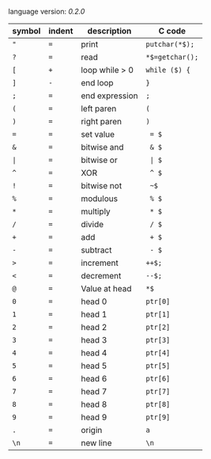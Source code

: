 language version: *0.2.0*

symbol | indent | description      | C code
-------|--------|------------------|---------------------
 `"`   | `=`    | print            | `putchar(*$);`      
 `?`   | `=`    | read             | `*$=getchar();`     
 `[`   | `+`    | loop while > 0   | `while ($) {`       
 `]`   | `-`    | end loop         | `}`                 
 `;`   | `=`    | end expression   | `;`                 
 `(`   | `=`    | left paren       | `(`                 
 `)`   | `=`    | right paren      | `)`                 
 `=`   | `=`    | set value        | ` = $`              
 `&`   | `=`    | bitwise and      | ` & $`              
 `\|`  | `=`    | bitwise or       | ` \| $`             
 `^`   | `=`    | XOR              | ` ^ $`              
 `!`   | `=`    | bitwise not      | ` ~$`               
 `%`   | `=`    | modulous         | ` % $`              
 `*`   | `=`    | multiply         | ` * $`              
 `/`   | `=`    | divide           | ` / $`              
 `+`   | `=`    | add              | ` + $`              
 `-`   | `=`    | subtract         | ` - $`              
 `>`   | `=`    | increment        | `++$;`              
 `<`   | `=`    | decrement        | `--$;`              
 `@`   | `=`    | Value at head    | `*$`                
 `0`   | `=`    | head 0           | `ptr[0]`            
 `1`   | `=`    | head 1           | `ptr[1]`            
 `2`   | `=`    | head 2           | `ptr[2]`            
 `3`   | `=`    | head 3           | `ptr[3]`            
 `4`   | `=`    | head 4           | `ptr[4]`            
 `5`   | `=`    | head 5           | `ptr[5]`            
 `6`   | `=`    | head 6           | `ptr[6]`            
 `7`   | `=`    | head 7           | `ptr[7]`            
 `8`   | `=`    | head 8           | `ptr[8]`            
 `9`   | `=`    | head 9           | `ptr[9]`            
 `.`   | `=`    | origin           | `a`                 
 `\n`  | `=`    | new line         | `\n`                